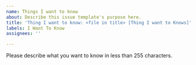 ```yaml
---
name: Things I want to know
about: Describe this issue template's purpose here.
title: 'Thing I want to know: <file in title> [Thing I want to Knows]'
labels: I Want To Know
assignees: ''

---
```


Please describe what you want to know in less than 255 characters.